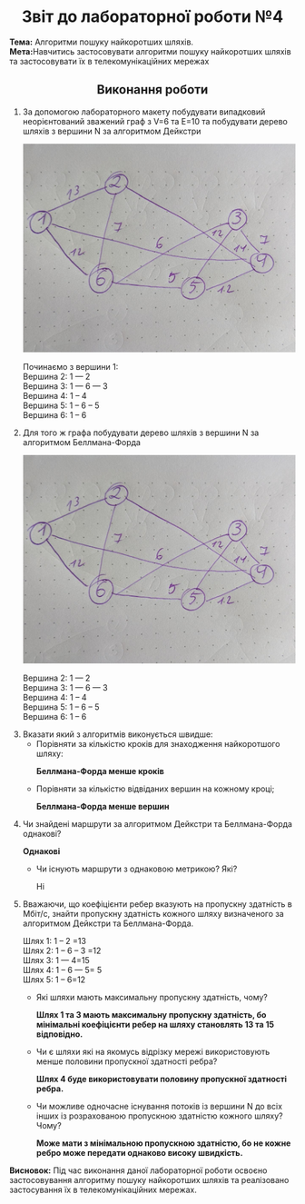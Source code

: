 
<h1 align="center">Звіт до лабораторної роботи №4</h1>
<strong>Тема:</strong> Алгоритми пошуку найкоротших шляхів. <br>
<strong>Мета:</strong>Навчитись застосовувати алгоритми пошуку найкоротших шляхів та застосовувати їх в телекомунікаційних мережах

<h2 align="center">Виконання роботи</h2>
<ol>
 <li>За допомогою лабораторного макету побудувати випадковий неорієнтований зважений граф з V=6 та E=10 та побудувати дерево шляхів з вершини N за алгоритмом Дейкстри  <p align="center"><img src="https://github.com/OstapShcherban/Shcherban_TR-33_TOTM2020/blob/master/Lab4/41.jpg"></p>
<p>Починаємо з вершини 1: <br>
Вершина 2: 1 —  2 <br>
Вершина 3: 1 — 6 —  3 <br>
Вершина 4: 1 – 4<br>
Вершина 5: 1 – 6 – 5<br>
Вершина 6: 1 – 6<br>
   <p/>
</li>
  <li>Для того ж графа побудувати дерево шляхів з вершини N за алгоритмом Беллмана-Форда
    <p align="center"><img src="https://github.com/OstapShcherban/Shcherban_TR-33_TOTM2020/blob/master/Lab4/41.jpg"></p>
    <p>Вершина 2: 1 —  2<br>
Вершина 3: 1 — 6 —  3<br>
Вершина 4: 1 – 4<br>
Вершина 5: 1 – 6 – 5<br>
Вершина 6: 1 – 6<br>
</p>  
  </li> 
  <li>Вказати який з алгоритмів виконується швидше:
  <ul>
   <li>Порівняти за кількістю кроків для знаходження найкоротшого шляху:
     <p><b>Беллмана-Форда менше кроків</b></p>
     </li>
    <li>Порівняти за кількістю відвіданих вершин на кожному кроці;
     <p><b> Беллмана-Форда менше вершин</b></p>
</li>
   </ul>
  </li>
  <li>Чи знайдені маршрути за алгоритмом Дейкстри та Беллмана-Форда однакові? <p><b>Однакові</b></p>
    <ul><li>Чи існують маршрути з однаковою метрикою? Які? <p><b></b>Ні</p></li></ul>
  </li>
 <li>Вважаючи, що коефіцієнти ребер вказують на пропускну здатність в Мбіт/с, знайти пропускну здатність кожного шляху визначеного за алгоритмом Дейкстри та Беллмана-Форда. 
 <p>
  Шлях 1: 1 – 2 =13 <br>
Шлях 2: 1 – 6 – 3 =12 <br>
Шлях 3: 1 — 4=15 <br>
Шлях 4:  1 – 6 — 5= 5 <br>
Шлях 5: 1 – 6=12 <br>
</p>
 <ul>
  <li>Які шляхи мають максимальну пропускну здатність, чому?
   <p><b>Шлях 1 та 3 мають максимальну пропускну здатність, бо мінімальні коефіцієнти ребер на шляху становлять 13 та 15 відповідно.</b></p>
  </li>
  <li>Чи є шляхи які на якомусь відрізку мережі використовують менше половини пропускної здатності ребра?
   <p><b>Шлях 4 буде використовувати половину пропускної здатності ребра.</b></p>
  </li>
  <li>Чи можливе одночасне існування потоків із вершини N до всіх інших із розрахованою пропускною здатністю кожного шляху? Чому?
   <p><b>Може мати з мінімальною пропускною здатністю, бо не кожне ребро може передати однаково високу швидкість.</b></p>
  </li>
      </ul>
 </li>
</ol>  
<strong>Висновок:</strong> Під час виконання даної лабораторної роботи освоєно застосовування алгоритму пошуку найкоротших шляхів та реалізовано застосування їх в телекомунікаційних мережах.
 



